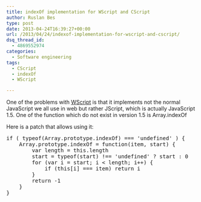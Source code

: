 ```yaml
---
title: indexOf implementation for WScript and CScript
author: Ruslan Bes
type: post
date: 2013-04-24T16:39:27+00:00
url: /2013/04/24/indexof-implementation-for-wscript-and-cscript/
dsq_thread_id:
  - 4869552974
categories:
  - Software engineering
tags:
  - CScript
  - indexOf
  - WScript

---
```

One of the problems with <a href="http://en.wikipedia.org/wiki/Windows_Script_Host" target="_blank" rel="noopener noreferrer">WScript</a> is that it implements not the normal JavaScript we all use in web but rather JScript, which is actually JavaScript 1.5. One of the function which do not exist in version 1.5 is Array.indexOf

Here is a patch that allows using it:

<pre class="brush: jscript; title: ; notranslate" title="">if ( typeof(Array.prototype.indexOf) === 'undefined' ) {
    Array.prototype.indexOf = function(item, start) {        
        var length = this.length
        start = typeof(start) !== 'undefined' ? start : 0
        for (var i = start; i &lt; length; i++) {
            if (this[i] === item) return i
        }
        return -1
    }
}</pre>